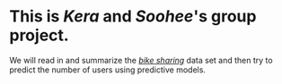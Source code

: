 # This is *Kera* and *Soohee*'s group project.  

We will read in and summarize the [*bike sharing*](https://archive.ics.uci.edu/ml/datasets/Bike+Sharing+Dataset) data set and then try to predict the number of users using predictive models.
